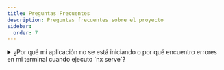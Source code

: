 ```yaml
---
title: Preguntas Frecuentes
description: Preguntas frecuentes sobre el proyecto
sidebar:
  order: 7
---
```


<details>
  <summary>¿Por qué mi aplicación no se está iniciando o por qué encuentro errores en mi terminal cuando ejecuto `nx serve`?</summary>
  
  La mayoría de las veces, este problema surge porque sus node_modules están desactualizados y necesita actualizarlos ejecutando `npm ci`.

Si el proceso de instalación falla, puede resolverlo eliminando su carpeta node_modules usando el comando `rm -rf node_modules` o `npx npkill` y luego volviendo a ejecutar `npm ci`.

Si el problema persiste, informe el problema [aquí](https://github.com/tomalaforge/angular-challenges/issues/new).

</details>

